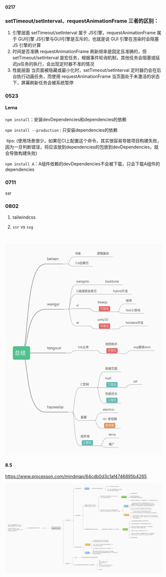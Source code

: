 #### 0217
### setTimeout/setInterval、requestAnimationFrame 三者的区别：
1. 引擎层面
   setTimeout/setInterval 属于 JS引擎，requestAnimationFrame 属于 GUI引擎
   JS引擎与GUI引擎是互斥的，也就是说 GUI 引擎在渲染时会阻塞 JS 引擎的计算
2. 时间是否准确
   requestAnimationFrame 刷新频率是固定且准确的，但 setTimeout/setInterval 是宏任务，根据事件轮询机制，其他任务会阻塞或延迟js任务的执行，会出现定时器不准的情况
3. 性能层面
   当页面被隐藏或最小化时，setTimeout/setInterval 定时器仍会在后台执行动画任务，而使用 requestAnimationFrame 当页面处于未激活的状态下，屏幕刷新任务会被系统暂停



### 0523

#### Lerna 

`npm install`：安装devDependencies和dependencies的依赖

`npm install --production` : 只安装dependencies的依赖

​		tips: (使用场景很少，如果在CI上配置这个命令，其实很容易导致项目构建失败，因为一旦判断错误，将应该放到dependencies的包放到devDependencies，就会导致构建失败)

`npm install A`：A组件依赖的devDependencies不会被下载，只会下载A组件的dependencies

### 0711

ssr



### 0802

1. tailwindcss

2. `ssr` vs `ssg`

​	

![career](./images/career.jpg)

#### 8.5



https://www.processon.com/mindmap/64cdb0d3c1af4746895b4265



![bug](./images/bug.jpg)

